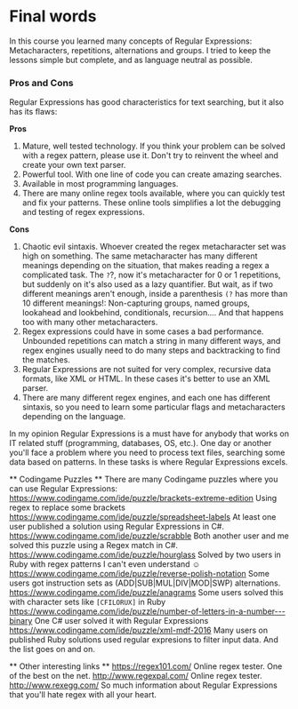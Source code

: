 # Final words

In this course you learned many concepts of Regular Expressions: Metacharacters, repetitions, alternations and groups.
I tried to keep the lessons simple but complete, and as language neutral as possible.

### Pros and Cons

Regular Expressions has good characteristics for text searching, but it also has its flaws:

**Pros**

1. Mature, well tested technology. If you think your problem can be solved with a regex pattern, please use it. Don't try to reinvent the wheel and create your own text parser.
2. Powerful tool. With one line of code you can create amazing searches.
3. Available in most programming languages.
4. There are many online regex tools available, where you can quickly test and fix your patterns. These online tools simplifies a lot the debugging and testing of regex expressions.

**Cons**

1. Chaotic evil sintaxis. Whoever created the regex metacharacter set was high on something. The same metacharacter has many different meanings depending on the situation, that makes reading a regex a complicated task. The `?`?, now it's metacharacter for 0 or 1 repetitions, but suddenly on it's also used as a lazy quantifier. But wait, as if two different meanings aren't enough, inside a parenthesis `(?` has more than 10 different meanings!: Non-capturing groups, named groups, lookahead and lookbehind, conditionals, recursion.... And that happens too with many other metacharacters. 
2. Regex expressions could have in some cases a bad performance. Unbounded repetitions can match a string in many different ways, and regex engines usually need to do many steps and backtracking to find the matches.
3. Regular Expressions are not suited for very complex, recursive data formats, like XML or HTML. In these cases it's better to use an XML parser.
4. There are many different regex engines, and each one has different sintaxis, so you need to learn some particular flags and metacharacters depending on the language.

In my opinion Regular Expressions is a must have for anybody that works on IT related stuff (programming, databases, OS, etc.). One day or another you'll face a problem where you need to process text files, searching some data based on patterns. In these tasks is where Regular Expressions excels.

** Codingame Puzzles **
There are many Codingame puzzles where you can use Regular Expressions:
https://www.codingame.com/ide/puzzle/brackets-extreme-edition Using regex to replace some brackets
https://www.codingame.com/ide/puzzle/spreadsheet-labels At least one user published a solution using Regular Expressions in C#.
https://www.codingame.com/ide/puzzle/scrabble Both another user and me solved this puzzle using a Regex match in C#. 
https://www.codingame.com/ide/puzzle/hourglass Solved by two users in Ruby with regex patterns I can't even understand ☺
https://www.codingame.com/ide/puzzle/reverse-polish-notation Some users got instruction sets as (ADD|SUB|MUL|DIV|MOD|SWP) alternations.
https://www.codingame.com/ide/puzzle/anagrams Some users solved this with character sets like `[CFILORUX]` in Ruby
https://www.codingame.com/ide/puzzle/number-of-letters-in-a-number---binary One C# user solved it with Regular Expressions 
https://www.codingame.com/ide/puzzle/xml-mdf-2016 Many users on published Ruby solutions used regular expresions to filter input data.
And the list goes on and on.

** Other interesting links **
https://regex101.com/ Online regex tester. One of the best on the net.
http://www.regexpal.com/ Online regex tester.
http://www.rexegg.com/ So much information about Regular Expressions that you'll hate regex with all your heart.
